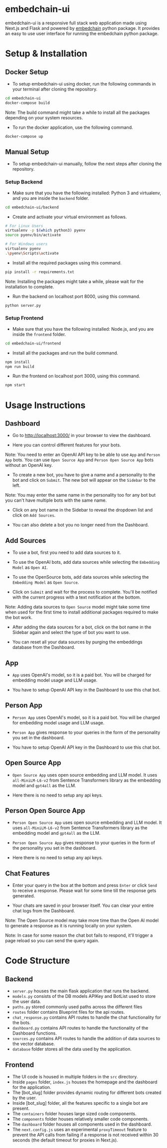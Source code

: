 # embedchain-ui

embedchain-ui is a responsive full stack web application made using Next.js and Flask and powered by [embedchain](https://github.com/embedchain/embedchain) python package. It provides an easy to use user interface for running the embedchain python package.

# Setup & Installation

## Docker Setup

- To setup embedchain-ui using docker, run the following commands in your terminal after cloning the repository.

```bash
cd embedchain-ui
docker-compose build
```

Note: The build command might take a while to install all the packages depending on your system resources.

- To run the docker application, use the following command.

```bash
docker-compose up
```

## Manual Setup

- To setup embedchain-ui manually, follow the next steps after cloning the repository.

### Setup Backend

- Make sure that you have the following installed: Python 3 and virtualenv, and you are inside the `backend` folder.

```bash
cd embedchain-ui/backend
```

- Create and activate your virtual environment as follows.

```bash
# For Linux Users
virtualenv -p $(which python3) pyenv
source pyenv/bin/activate

# For Windows users
virtualenv pyenv
.\pyenv\Scripts\activate
```

- Install all the required packages using this command.

```bash
pip install -r requirements.txt
```

Note: Installing the packages might take a while, please wait for the installation to complete.

- Run the backend on localhost port 8000, using this command.

```bash
python server.py
```

### Setup Frontend

- Make sure that you have the following installed: Node.js, and you are inside the `frontend` folder.

```bash
cd embedchain-ui/frontend
```

- Install all the packages and run the build command.

```bash
npm install
npm run build
```

- Run the frontend on localhost port 3000, using this command.

```bash
npm start
```

# Usage Instructions

## Dashboard

- Go to [http://localhost:3000/](http://localhost:3000/) in your browser to view the dashboard.

- Here you can control different features for your bots.

Note: You need to enter an OpenAI API key to be able to use `App` and `Person App` bots. You can use `Open Source App` and `Person Open Source App` bots without an OpenAI key.

- To create a new bot, you have to give a name and a personality to the bot and click on `Submit`. The new bot will appear on the `Sidebar` to the left.

Note: You may enter the same name in the personality too for any bot but you can't have multiple bots with the same name.

- Click on any bot name in the Sidebar to reveal the dropdown list and click on `Add Sources`.

- You can also delete a bot you no longer need from the Dashboard.

## Add Sources

- To use a bot, first you need to add data sources to it.

- To use the OpenAI bots, add data sources while selecting the `Embedding Model` as `Open AI`.

- To use the OpenSource bots, add data sources while selecting the `Embedding Model` as `Open Source`.

- Click on `Submit` and wait for the process to complete. You'll be notified with the current progress with a text notification at the bottom.

Note: Adding data sources to `Open Source` model might take some time when used for the first time to install additional packages required to make the bot work.

- After adding the data sources for a bot, click on the bot name in the Sidebar again and select the type of bot you want to use.

- You can reset all your data sources by purging the embeddings database from the Dashboard.

## App

- `App` uses OpenAI's model, so it is a paid bot. You will be charged for embedding model usage and LLM usage.

- You have to setup OpenAI API key in the Dashboard to use this chat bot.

## Person App

- `Person App` uses OpenAI's model, so it is a paid bot. You will be charged for embedding model usage and LLM usage.

- `Person App` gives response to your queries in the form of the personality you set in the dashboard.

- You have to setup OpenAI API key in the Dashboard to use this chat bot.

## Open Source App

- `Open Source App` uses open source embedding and LLM model. It uses `all-MiniLM-L6-v2` from Sentence Transformers library as the embedding model and `gpt4all` as the LLM.

- Here there is no need to setup any api keys.

## Person Open Source App

- `Person Open Source App` uses open source embedding and LLM model. It uses `all-MiniLM-L6-v2` from Sentence Transformers library as the embedding model and `gpt4all` as the LLM.

- `Person Open Source App` gives response to your queries in the form of the personality you set in the dashboard.

- Here there is no need to setup any api keys.

## Chat Features

- Enter your query in the box at the bottom and press `Enter` or click `Send` to receive a response. Please wait for some time till the response gets generated.

- Your chats are saved in your browser itself. You can clear your entire chat logs from the Dashboard.

Note: The Open Source model may take more time than the Open AI model to generate a response as it is running locally on your system.

Note: In case for some reason the chat bot fails to respond, it'll trigger a page reload so you can send the query again.

# Code Structure

## Backend

- `server.py` houses the main flask application that runs the backend.
- `models.py` consists of the DB models APIKey and BotList used to store the user data.
- `paths.py` stored commonly used paths across the different files
- `routes` folder contains Blueprint files for the api routes.
- `chat_response.py` contains API routes to handle the chat functionality for the bots.
- `dashboard.py` contains API routes to handle the functionality of the Dashboard functions.
- `sources.py` contains API routes to handle the addition of data sources to the vector database.
- `database` folder stores all the data used by the application.

## Frontend

- The UI code is housed in multiple folders in the `src` directory.
- Inside `pages` folder, `index.js` houses the homepage and the dashboard for the application.
- The [bot_slug] folder provides dynamic routing for different bots created by the user.
- Inside [bot_slug] folder, all the features specific to a single bot are present.
- The `containers` folder houses large sized code components.
- The `components` folder houses relatively smaller code components.
- The `dashboard` folder houses all components used in the dashboard.
- The `next.config.js` uses an experimental `proxyTimeout` feature to prevent the API calls from failing if a response is not received within 30 seconds (the default timeout for proxies in Next.js).
